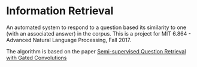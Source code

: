 # Information Retrieval

An automated system to respond to a question based its similarity to one (with an associated answer) in the corpus. This is a project for MIT 6.864 - Advanced Natural Language Processing, Fall 2017.

The algorithm is based on the paper [Semi-supervised Question Retrieval with Gated Convolutions](https://arxiv.org/pdf/1512.05726.pdf)
